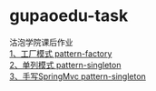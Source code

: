 # gupaoedu-task
沽泡学院课后作业
<br/>
<a href="https://github.com/laotan945/gupaoedu-task/tree/master/pattern-factory">1、工厂模式 pattern-factory</a>
<br/>
<a href="https://github.com/laotan945/gupaoedu-task/tree/master/pattern-singleton">2、单列模式 pattern-singleton</a>
<br/>
<a href="https://github.com/laotan945/gupaoedu-task/tree/master/springmvc-mini">3、手写SpringMvc pattern-singleton</a>